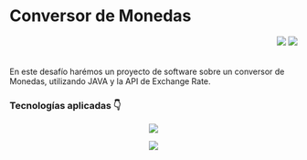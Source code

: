 # Conversor de Monedas

<div align="right">
  <img src="https://img.shields.io/github/stars/JEMendoza02/100Days100Proyects?style=for-the-badge&logo=Github&labelColor=%23131321&color=%23f69a05">
 <img src="https://img.shields.io/github/watchers/JEMendoza02/100Days100Proyects?style=for-the-badge&logo=Github&labelColor=%23131321&color=%231185ff">
</div>
<br>


<br>
En este desafío harémos un proyecto de software sobre un conversor de Monedas, utilizando JAVA y la API de Exchange Rate.
<br>


### Tecnologías aplicadas 👇
<p align="center"> 
  <img  src="https://skillicons.dev/icons?i=java" /> 

</p>
<p align="center">
    <img src="https://i.pinimg.com/originals/bb/5e/47/bb5e47498772c0628f6dc7f26a6af28c.gif" >
</p>
